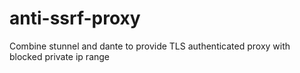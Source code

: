 # anti-ssrf-proxy
Combine stunnel and dante to provide TLS authenticated proxy with blocked private ip range

